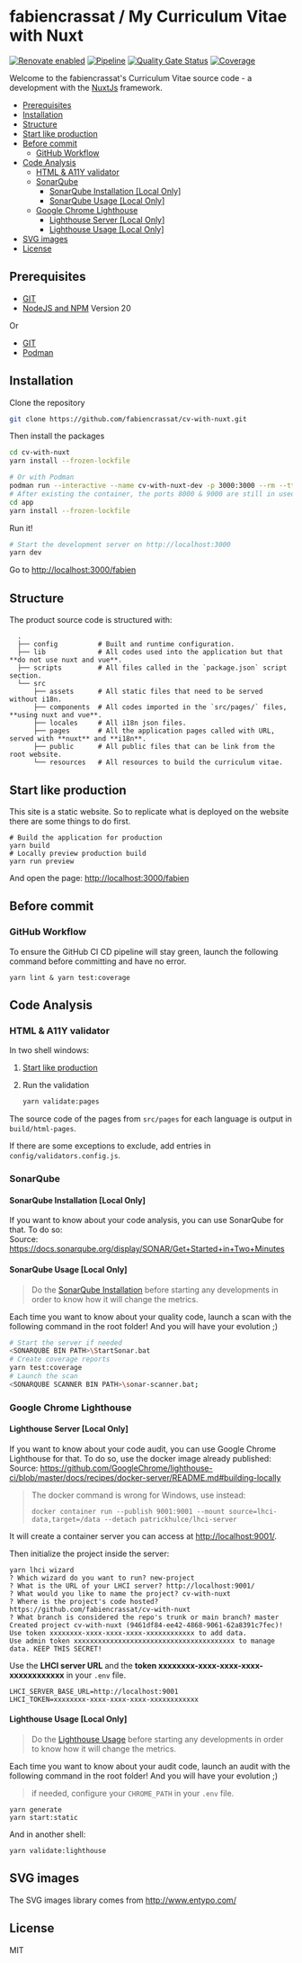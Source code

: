 # fabiencrassat / My Curriculum Vitae with Nuxt

[![Renovate enabled](https://img.shields.io/badge/renovate-enabled-brightgreen.svg)](https://app.renovatebot.com/dashboard#github/fabiencrassat/cv-with-nuxt)
[![Pipeline](https://github.com/fabiencrassat/cv-with-nuxt/workflows/Pipeline/badge.svg)](https://github.com/fabiencrassat/cv-with-nuxt/actions?query=workflow%3APipeline)
[![Quality Gate Status](https://sonarcloud.io/api/project_badges/measure?project=cv-with-nuxt&metric=alert_status)](https://sonarcloud.io/dashboard?id=cv-with-nuxt)
[![Coverage](https://sonarcloud.io/api/project_badges/measure?project=cv-with-nuxt&metric=coverage)](https://sonarcloud.io/dashboard?id=cv-with-nuxt)

Welcome to the fabiencrassat's Curriculum Vitae source code - a development with the [NuxtJs][1] framework.

[1]: https://nuxtjs.org/

- [Prerequisites](#prerequisites)
- [Installation](#installation)
- [Structure](#structure)
- [Start like production](#start-like-production)
- [Before commit](#before-commit)
  - [GitHub Workflow](#github-workflow)
- [Code Analysis](#code-analysis)
  - [HTML \& A11Y validator](#html--a11y-validator)
  - [SonarQube](#sonarqube)
    - [SonarQube Installation \[Local Only\]](#sonarqube-installation-local-only)
    - [SonarQube Usage \[Local Only\]](#sonarqube-usage-local-only)
  - [Google Chrome Lighthouse](#google-chrome-lighthouse)
    - [Lighthouse Server \[Local Only\]](#lighthouse-server-local-only)
    - [Lighthouse Usage \[Local Only\]](#lighthouse-usage-local-only)
- [SVG images](#svg-images)
- [License](#license)

## Prerequisites

- [GIT](https://git-scm.com/)
- [NodeJS and NPM](https://nodejs.org/) Version 20

Or

- [GIT](https://git-scm.com/)
- [Podman](https://podman.io/)

## Installation

Clone the repository

```bash
git clone https://github.com/fabiencrassat/cv-with-nuxt.git
```

Then install the packages

```bash
cd cv-with-nuxt
yarn install --frozen-lockfile

# Or with Podman
podman run --interactive --name cv-with-nuxt-dev -p 3000:3000 --rm --tty --entrypoint /bin/sh --volume "$(pwd):/app" docker.io/node:20.16.0-alpine3.20
# After existing the container, the ports 8000 & 9000 are still in used "sudo netstat -tulpn" and need to be killed "kill -9 PID"
cd app
yarn install --frozen-lockfile
```

Run it!

```bash
# Start the development server on http://localhost:3000
yarn dev
```

Go to <http://localhost:3000/fabien>

## Structure

The product source code is structured with:

```text
  .
  ├── config          # Built and runtime configuration.
  ├── lib             # All codes used into the application but that **do not use nuxt and vue**.
  ├── scripts         # All files called in the `package.json` script section.
  └── src
      ├── assets      # All static files that need to be served without i18n.
      ├── components  # All codes imported in the `src/pages/` files, **using nuxt and vue**.
      ├── locales     # All i18n json files.
      ├── pages       # All the application pages called with URL, served with **nuxt** and **i18n**.
      ├── public      # All public files that can be link from the root website.
      └── resources   # All resources to build the curriculum vitae.
```

## Start like production

This site is a static website. So to replicate what is deployed on the website there are some things to do first.

```shell
# Build the application for production
yarn build
# Locally preview production build
yarn run preview
```

And open the page: <http://localhost:3000/fabien>

## Before commit

### GitHub Workflow

To ensure the GitHub CI CD pipeline will stay green, launch the following command before committing and have no error.

```shell
yarn lint & yarn test:coverage
```

## Code Analysis

### HTML & A11Y validator

In two shell windows:

1. [Start like production](#start-like-production)
2. Run the validation

    ```bash
    yarn validate:pages
    ```

The source code of the pages from `src/pages` for each language is output in `build/html-pages`.

If there are some exceptions to exclude, add entries in `config/validators.config.js`.

### SonarQube

#### SonarQube Installation [Local Only]

If you want to know about your code analysis, you can use SonarQube for that. To do so:  
Source: <https://docs.sonarqube.org/display/SONAR/Get+Started+in+Two+Minutes>

#### SonarQube Usage [Local Only]

> Do the [SonarQube Installation](#sonarqube-installation-local-only) before starting any developments in order to know how it will change the metrics.  

Each time you want to know about your quality code, launch a scan with the following
command in the root folder! And you will have your evolution ;)

```bash
# Start the server if needed
<SONARQUBE BIN PATH>\StartSonar.bat
# Create coverage reports
yarn test:coverage
# Launch the scan
<SONARQUBE SCANNER BIN PATH>\sonar-scanner.bat;
```

### Google Chrome Lighthouse

#### Lighthouse Server [Local Only]

If you want to know about your code audit, you can use Google Chrome Lighthouse for that. To do so, use the docker image already published:  
Source: <https://github.com/GoogleChrome/lighthouse-ci/blob/master/docs/recipes/docker-server/README.md#building-locally>

> The docker command is wrong for Windows, use instead:
>
> ```shell
> docker container run --publish 9001:9001 --mount source=lhci-data,target=/data --detach patrickhulce/lhci-server
> ```

It will create a container server you can access at <http://localhost:9001/>.

Then initialize the project inside the server:

```shell
yarn lhci wizard
? Which wizard do you want to run? new-project
? What is the URL of your LHCI server? http://localhost:9001/
? What would you like to name the project? cv-with-nuxt
? Where is the project's code hosted? https://github.com/fabiencrassat/cv-with-nuxt
? What branch is considered the repo's trunk or main branch? master
Created project cv-with-nuxt (9461df84-ee42-4868-9061-62a8391c7fec)!
Use token xxxxxxxx-xxxx-xxxx-xxxx-xxxxxxxxxxxx to add data.
Use admin token xxxxxxxxxxxxxxxxxxxxxxxxxxxxxxxxxxxxxxxx to manage data. KEEP THIS SECRET!
```

Use the **LHCI server URL** and the **token xxxxxxxx-xxxx-xxxx-xxxx-xxxxxxxxxxxx** in your `.env` file.

```properties
LHCI_SERVER_BASE_URL=http://localhost:9001
LHCI_TOKEN=xxxxxxxx-xxxx-xxxx-xxxx-xxxxxxxxxxxx
```

#### Lighthouse Usage [Local Only]

> Do the [Lighthouse Usage](#lighthouse-usage-local-only) before starting any developments in order to know how it will change the metrics.  

Each time you want to know about your audit code, launch an audit with the following command in the root folder! And you will have your evolution ;)

> if needed, configure your `CHROME_PATH` in your `.env` file.

```shell
yarn generate
yarn start:static
```

And in another shell:

```shell
yarn validate:lighthouse
```

## SVG images

The SVG images library comes from <http://www.entypo.com/>

## License

MIT
